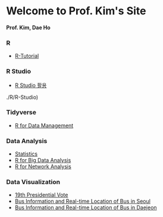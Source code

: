 # Welcome to Prof. Kim's Site

**Prof. Kim, Dae Ho**



### R

- [R-Tutorial](./R/R-Tutorial)

### R Studio

- [R Studio 활용](./R/R-Studio)

./R/R-Studio)

### Tidyverse

- [R for Data Management](https://github.com/misdb/R/tree/master/R-for-Data-Management)

### Data Analysis

- [Statistics](https://kmis.gitbook.io/statistics/)
- [R for Big Data Analysis](https://github.com/misdb/R/tree/master/R-for-BigData-Analysis)
- [R for Network Analysis](https://github.com/misdb/R/tree/master/R-for-Network-Analysis)

### Data Visualization

- [19th Presidential Vote](https://github.com/misdb/R/tree/master/GGMAP_19th_Presidential_Vote)
- [Bus Information and Real-time Location of Bus in Seoul](https://github.com/misdb/R/tree/master/BusRoute_Seoul)
- [Bus Information and Real-time Location of Bus in Daejeon](https://github.com/misdb/R/tree/master/BusRoute_Daejeon)

